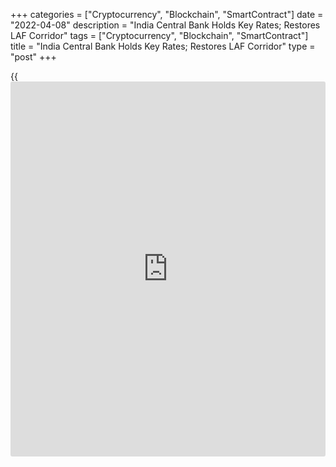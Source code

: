 +++
categories = ["Cryptocurrency", "Blockchain", "SmartContract"]
date = "2022-04-08"
description = "India Central Bank Holds Key Rates; Restores LAF Corridor"
tags = ["Cryptocurrency", "Blockchain", "SmartContract"]
title = "India Central Bank Holds Key Rates; Restores LAF Corridor"
type = "post"
+++

{{<iframe id="large-banner" src="https://www.bounty.group/#slide=17.0" width="100%" height="600" scrolling="no" style="border: 0px solid rgb(216, 221, 230); border-radius: 3px;">}}

India's central bank left its key interest rates unchanged, as widely
expected, on Friday and introduced the Standing Deposit Facility to
absorb the excess liquidity.

At the first bi-monthly meeting of the financial year, the Monetary
Policy Committee of the Reserve Bank of India, led by Governor
Shaktikanta Das, unanimously decided to retain the [policy](https://www.fintechee.com/policy/) repo rate at
4.00 percent. The reverse repo rate was left unchanged at 3.35 percent.

The last change in the [policy](https://www.fintechee.com/policy/) rate was in May 2020, when the repo rate
was reduced by 40 basis points.

The marginal standing facility rate and the bank rate were also
maintained at 4.25 percent.

The MPC unanimously decided to remain accommodative while focusing on
withdrawal of accommodation to ensure that inflation remains within the
target going forward, while supporting growth.  
  
The committee observed that the escalation of the geopolitical situation
and the accompanying surge in international crude oil and other
commodity prices, tightening of global financial conditions, persistence
of supply-side disruptions and significantly weaker external demand pose
downside risks to the outlook.

Also, the future course of the pandemic and the uncertainties about the
pace of monetary [policy](https://www.fintechee.com/policy/) normalization in major advanced economies weigh
on the outlook.

The central bank today downgraded its growth outlook for the fiscal year
2022-23 to 7.2 percent from 7.8 percent.

In February, consumer price inflation at 6.07 percent, breached the
central bank's upper end of the target range.

With the broad-based surge in prices of key industrial inputs and global
supply chain disruptions, input cost push pressures appear likely to
persist for longer than expected earlier, RBI said.  
  
Their pass-through to retail prices, though limited till now given the
continuing slack in the [economy][1], needs to be monitored carefully.  
  
The RBI upgraded its inflation forecast for the current fiscal year to
5.7 percent from 4.5 percent.

Further, the central bank restored the width of the Liquidity Adjustment
Facility corridor to 50 basis points, the position that prevailed before
the pandemic.

The newly instituted standing deposit facility, or SDF, which will be
placed 25 basis points below the repo rate, will act as the floor of the
corridor. The MSF rate will continue to be 25 basis points above the
repo rate.

As a result, the width of the LAF corridor was restored to the pre-
pandemic configuration of 50 basis points.

The fixed rate reverse repo rate was retained at 3.35 percent. It will
remain as part of RBI's toolkit and its operation will be at the
discretion of the RBI for purposes specified from time to time, the bank
said.

The new liquidity framework indicates a less accommodative [policy](https://www.fintechee.com/policy/)
stance, Shilan Shah, an economist at Capital Economics, said.

But with inflation likely to be higher than the MPC expects, further
tightening steps will need to be taken and the repo rate will be hiked
before long, the economist noted.

For comments and feedback [contact](https://www.playgroundfx.com/contact/): editorial@rtt[news](https://www.letsplayfx.com/blog/forex-news-website/).com

[Economic News][1]

 **What parts of the world are seeing the best (and worst) economic
performances lately? Click[here][2] to check out our [Econ Scorecard][2]
and find out! See up-to-the-moment [ranking](https://www.playgroundfx.com/blog/crypto-exchange-ranking/)s for the best and worst
performers in [GDP][3], [unemployment rate][4], [inflation][5] and much
more.**

   1. www.rtt[news](https://www.letsplayfx.com/blog/forex-news-website/).com/Content/EconomicNews.aspx
   2. www.rtt[news](https://www.letsplayfx.com/blog/forex-news-website/).com/economic-scorecard/world-rank/PPI/highest-performance.aspx
   3. www.rtt[news](https://www.letsplayfx.com/blog/forex-news-website/).com/economic-scorecard/world-rank/GDP/highest-performance.aspx
   4. www.rtt[news](https://www.letsplayfx.com/blog/forex-news-website/).com/economic-scorecard/world-rank/unemployment-rate/lowest-performance.aspx
   5. www.rtt[news](https://www.letsplayfx.com/blog/forex-news-website/).com/economic-scorecard/world-rank/CPI/highest-performance.aspx